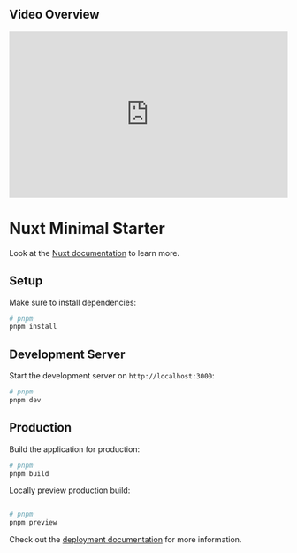 ## Video Overview

<iframe src="https://www.loom.com/share/6f46cdb8fada4b45987e36c17dd9a62d" frameborder="0" webkitallowfullscreen mozallowfullscreen allowfullscreen style="width:100%;height:300px;"></iframe>

# Nuxt Minimal Starter

Look at the [Nuxt documentation](https://nuxt.com/docs/getting-started/introduction) to learn more.

## Setup

Make sure to install dependencies:

```bash
# pnpm
pnpm install

```

## Development Server

Start the development server on `http://localhost:3000`:

```bash
# pnpm
pnpm dev

```

## Production

Build the application for production:

```bash
# pnpm
pnpm build

```

Locally preview production build:

```bash

# pnpm
pnpm preview

```

Check out the [deployment documentation](https://nuxt.com/docs/getting-started/deployment) for more information.
